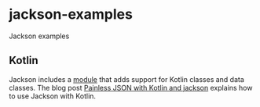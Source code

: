 # jackson-examples
Jackson examples

## Kotlin

Jackson includes a [module](https://github.com/FasterXML/jackson-module-kotlin) that adds support for Kotlin classes and data classes. The blog post [Painless JSON with Kotlin and jackson](https://hceris.com/painless-json-with-kotlin-and-jackson/) explains how to use Jackson with Kotlin.
